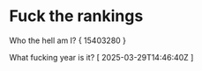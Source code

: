 # Fuck the rankings

Who the hell am I?
{ 15403280 }

What fucking year is it?
[ 2025-03-29T14:46:40Z ]
